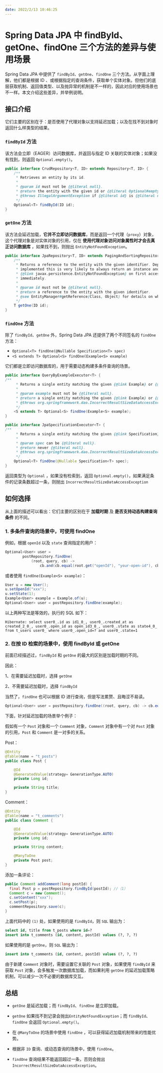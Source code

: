 ```yaml
---
date: 2022/2/13 10:46:25
---
```


# Spring Data JPA 中 findById、getOne、findOne 三个方法的差异与使用场景

Spring Data JPA 中提供了 `findById`、`getOne`、`findOne` 三个方法。从字面上理解，他们都是根据 ID 、或根据指定的查询条件，获取单个实体对象。但他们的底层获取机制、返回值类型、以及抛异常的机制是不一样的，因此对应的使用场景也不一样。本文介绍这些差异，并举例说明。

## 接口介绍

它们主要的区别在于：是否使用了代理对象以支持延迟加载；以及在找不到对象时返回什么样类型的结果。

### `findById` 方法

该方法会立即（EAGER）访问数据库，并返回与指定 ID 关联的实体对象；如果没有找到，则返回 `Optional.empty()`。

```java
public interface CrudRepository<T, ID> extends Repository<T, ID> {	
	/**
	 * Retrieves an entity by its id.
	 *
	 * @param id must not be {@literal null}.
	 * @return the entity with the given id or {@literal Optional#empty()} if none found.
	 * @throws IllegalArgumentException if {@literal id} is {@literal null}.
	 */
	Optional<T> findById(ID id);
}
```

### `getOne` 方法

该方法会延迟加载，**它并不立即访问数据库**，而是返回一个代理（`proxy`）对象，这个代理对象是对实体对象的引用，仅在 **使用代理对象访问对象属性时才会去真正访问数据库** ，如果找不到，则抛出 `EntityNotFoundException`。

```java
public interface JpaRepository<T, ID> extends PagingAndSortingRepository<T, ID>, QueryByExampleExecutor<T> {
	/**
	 * Returns a reference to the entity with the given identifier. Depending on how the JPA persistence provider is
	 * implemented this is very likely to always return an instance and throw an
	 * {@link javax.persistence.EntityNotFoundException} on first access. Some of them will reject invalid identifiers
	 * immediately.
	 *
	 * @param id must not be {@literal null}.
	 * @return a reference to the entity with the given identifier.
	 * @see EntityManager#getReference(Class, Object) for details on when an exception is thrown.
	 */
	T getOne(ID id);
}
```

### `findOne` 方法

除了 `findById`、`getOne` 外，Spring Data JPA 还提供了两个不同签名的 `findOne` 方法：

- `Optional<T> findOne(@Nullable Specification<T> spec)`
- `<S extends T> Optional<S> findOne(Example<S> example)`

它们都是立即访问数据库的，用于需要动态构建多条件查询的场景。

```java
public interface QueryByExampleExecutor<T> {
/**
	 * Returns a single entity matching the given {@link Example} or {@literal null} if none was found.
	 *
	 * @param example must not be {@literal null}.
	 * @return a single entity matching the given {@link Example} or {@link Optional#empty()} if none was found.
	 * @throws org.springframework.dao.IncorrectResultSizeDataAccessException if the Example yields more than one result.
	 */
	<S extends T> Optional<S> findOne(Example<S> example);
}
```

```java
public interface JpaSpecificationExecutor<T> {
/**
	 * Returns a single entity matching the given {@link Specification} or {@link Optional#empty()} if none found.
	 *
	 * @param spec can be {@literal null}.
	 * @return never {@literal null}.
	 * @throws org.springframework.dao.IncorrectResultSizeDataAccessException if more than one entity found.
	 */
	Optional<T> findOne(@Nullable Specification<T> spec);
}
```

返回类型为 `Optional` ，如果没有检索到，返回 `Optional.empty()`，如果满足条件的记录条数超过一条，则抛出 `IncorrectResultSizeDataAccessException` 



## 如何选择

从上面的描述可以看出：它们主要的区别在于 **加载时期** 及 **是否支持动态构建查询条件** 的不同。

### 1. 多条件查询的场景中，可使用 findOne

例如，根据 `openId` 以及 `state` 查询指定的用户：

```java
Optional<User> user =
        postRepository.findOne(
            (root, query, cb) ->
                cb.and(cb.equal(root.get("openId"), "your-open-id"), cb.equal(root.get("state"), 1)));
```

或者使用 `findOne(Example<S> example)`：

```java
User u = new User();
u.setOpenId("xxx");
u.setState(1);
Example<User> example = Example.of(u);
Optional<User> user = postRepository.findOne(example);
```

以上两种写法是等效的，执行的 SQL 如下：

```
Hibernate: select user0_.id as id1_0_, user0_.created_at as created_2_0_, user0_.open_id as open_id3_0_, user0_.state as state4_0_ from t_users user0_ where user0_.open_id=? and user0_.state=1
```

### 2. 在按 ID 检索的场景中，使用 findById 或 getOne

前面已经描述过，`findById` 和 `getOne` 的最大的区别是加载时期的不同。

因此：

1、在需要延迟加载时，选择 `getOne`

2、不需要延迟加载时，选择 `findById`

当然了，`findOne` 也可以根据 ID 进行查询，但是写法累赘、且晦涩不易读。

```java
Optional<User> user = postRepository.findOne((root, query, cb) -> cb.equal(root.get("id"), 1));
```

下面，针对延迟加载的场景举个例子：

假如有一个 `Post` 对象和一个 `Comment` 对象，`Comment` 对象中有一个对 `Post` 对象的引用，`Post` 和 `Comment` 是一对多的关系。

Post：

```java
@Entity
@Table(name = "t_posts")
public class Post {

    @Id
    @GeneratedValue(strategy= GenerationType.AUTO)
    private Long id;

    private String title;
}
```

Comment：

```java
@Entity
@Table(name = "t_comments")
public class Comment {

    @Id
    @GeneratedValue(strategy= GenerationType.AUTO)
    private Long id;

    private String content;

    @ManyToOne  
    private Post post;
}
```

添加一条评论：

```java
public Comment addComment(long postId) {
  final Post p = postRepository.findById(postId); //（1）
  Comment c = new Comment();
  c.setContent("xxx");
  c.setPost(p);
  commentRepository.save(c);
}
```

上面代码中的 `(1)` 处，如果使用的是 `findById`，则 `SQL` 输出为：

```sql
select id, title from t_posts where id=? 
insert into t_comments (id, content, postId) values (?, ?, ?)
```

如果使用的是 `getOne`，则 `SQL` 输出为：

```sql
insert into t_comments (id, content, postId) values (?, ?, ?)
```

由于新建 `Comment` 对象时，需要设置它关联的 `Post` 对象，如果使用 `findById` 来获取 `Post` 对象，会多触发一次数据库加载，而如果利用 `getOne`  的延迟加载策略机制，可以减少一次不必要的数据库交互。



## 总结

- `getOne` 是延迟加载；而 `findById`、`findOne` 是立即加载。

- `getOne` 如果找不到记录会抛出`EntityNotFoundException`；而 `findById`、`findOne` 会返回 `Optional.empty()`。

- 在 `@ManyToOne` 的场景中使用 `findOne` ，可以获得延迟加载机制带来的性能优势。

- 根据非 `ID` 查询、或动态查询的场景中，使用 `findOne`。

- `findOne` 查询结果不能返回超过一条，否则会抛出 `IncorrectResultSizeDataAccessException`。
